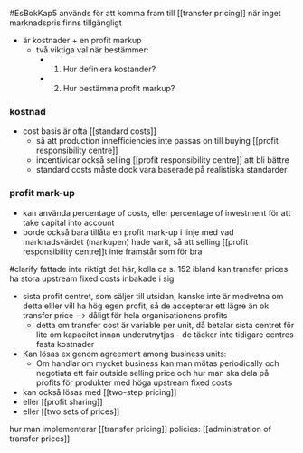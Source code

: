 #EsBokKap5
används för att komma fram till [[transfer pricing]] när inget marknadspris finns tillgängligt
- är kostnader + en profit markup
	- två viktiga val när bestämmer:
		- 1. Hur definiera kostander?
		- 2. Hur bestämma profit markup?

### kostnad
- cost basis är ofta [[standard costs]]
	- så att production innefficiencies inte passas on till buying [[profit responsibility centre]]
	- incentivicar också selling [[profit responsibility centre]] att bli bättre
	- standard costs måste dock vara baserade på realistiska standarder

### profit mark-up
- kan använda percentage of costs, eller percentage of investment för att take capital into account
- borde också bara tillåta en profit mark-up i linje med vad marknadsvärdet (markupen) hade varit, så att selling [[profit responsibility centre]]t inte framstår som för bra

#clarify fattade inte riktigt det här,  kolla ca s. 152
ibland kan transfer prices ha stora upstream fixed costs inbakade i sig
- sista profit centret, som säljer till utsidan, kanske inte är medvetna om detta elller vill ha hög egen profit, så de accepterar ett lägre än ok transfer price --> dåligt för hela organisationens profits
	- detta om transfer cost är variable per unit, då betalar sista centret för lite om kapacitet innan underutnytjas - de täcker inte tidigare centres fasta kostnader
- Kan lösas ex genom agreement among business units:
	- Om handlar om mycket business kan man mötas periodically och negotiata ett fair outside selling price och hur man ska dela på profits för produkter med höga upstream fixed costs
- kan också lösas med [[two-step pricing]]
- eller [[profit sharing]]
- eller [[two sets of prices]]

hur man implementerar [[transfer pricing]] policies: [[administration of transfer prices]]